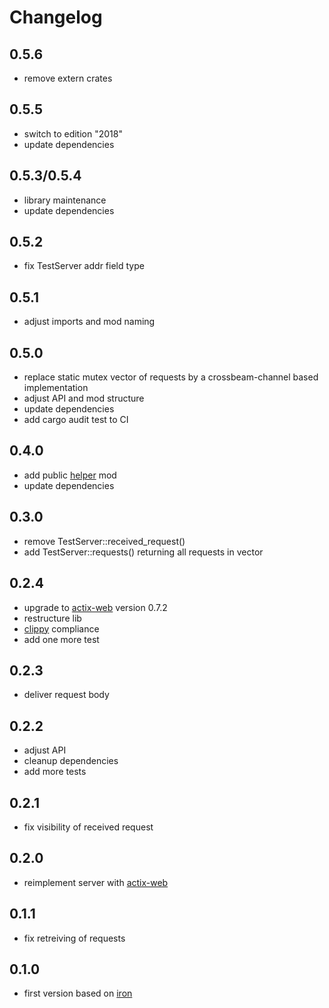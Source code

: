 # Changelog

## 0.5.6
* remove extern crates

## 0.5.5
* switch to edition "2018" 
* update dependencies

## 0.5.3/0.5.4
* library maintenance
* update dependencies

## 0.5.2
* fix TestServer addr field type

## 0.5.1
* adjust imports and mod naming

## 0.5.0
* replace static mutex vector of requests by a crossbeam-channel based implementation 
* adjust API and mod structure
* update dependencies
* add cargo audit test to CI

## 0.4.0
* add public [helper](https://github.com/ChriFo/test-server-rs/blob/master/src/helper.rs) mod
* update dependencies

## 0.3.0
* remove TestServer::received_request()
* add TestServer::requests() returning all requests in vector

## 0.2.4 
* upgrade to [actix-web](https://github.com/actix/actix-web) version 0.7.2
* restructure lib
* [clippy](https://github.com/rust-lang-nursery/rust-clippy) compliance
* add one more test

## 0.2.3
* deliver request body

## 0.2.2
* adjust API
* cleanup dependencies
* add more tests

## 0.2.1
* fix visibility of received request

## 0.2.0
* reimplement server with [actix-web](https://github.com/actix/actix-web)

## 0.1.1
* fix retreiving of requests 

## 0.1.0
* first version based on [iron](https://github.com/iron/iron)
